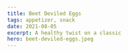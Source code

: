 ```yaml
---
title: Beet Deviled Eggs
tags: appetizer, snack
date: 2021-08-05
excerpt: A healthy twist on a classic
hero: beet-deviled-eggs.jpeg
---
```


<v-row>
<v-col>
<v-img-custom src="beet-deviled-eggs.jpeg" alt="beet deviled eggs" class="hero-img"> </v-img-custom>

</v-col>
</v-row>
<v-row>
  <v-col lg="3" sm="12">
    <v-ingredients-list title="Ingredients" file-path=" 2021-08-05/beet-deviled-eggs.json" json-key="ingredients"> </v-ingredients-list>
  </v-col>
  <v-col lg="9" sm="12">
    <v-instructions-list title="Instructions" file-path=" 2021-08-05/beet-deviled-eggs.json" json-key="instructions"> </v-instructions-list>
  </v-col>
</v-row>
